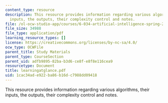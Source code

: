 ```yaml
---
content_type: resource
description: This resource provides information regarding various algorithms, their
  inputs, the outputs, their complexity control and notes.
file: /ol-ocw-studio-app/courses/6-034-artificial-intelligence-spring-2005/1cac34ade922ba86b16dc7988dd09418_learningatglance.pdf
file_size: 34988
file_type: application/pdf
learning_resource_types: []
license: https://creativecommons.org/licenses/by-nc-sa/4.0/
ocw_type: OCWFile
parent_title: Study Materials
parent_type: CourseSection
parent_uid: adfb9895-82ba-b3d6-ce8f-e8f8e116cea9
resourcetype: Document
title: learningatglance.pdf
uid: 1cac34ad-e922-ba86-b16d-c7988dd09418
---
```

This resource provides information regarding various algorithms, their inputs, the outputs, their complexity control and notes.